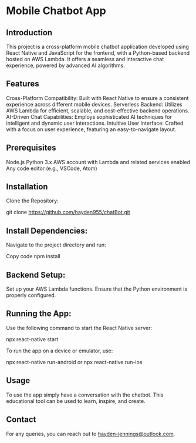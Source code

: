 # Mobile Chatbot App

## **Introduction**
This project is a cross-platform mobile chatbot application developed using React Native and JavaScript for the frontend, with a Python-based backend hosted on AWS Lambda. It offers a seamless and interactive chat experience, powered by advanced AI algorithms.

## **Features**
Cross-Platform Compatibility: Built with React Native to ensure a consistent experience across different mobile devices.
Serverless Backend: Utilizes AWS Lambda for efficient, scalable, and cost-effective backend operations.
AI-Driven Chat Capabilities: Employs sophisticated AI techniques for intelligent and dynamic user interactions.
Intuitive User Interface: Crafted with a focus on user experience, featuring an easy-to-navigate layout.

## **Prerequisites**
Node.js
Python 3.x
AWS account with Lambda and related services enabled
Any code editor (e.g., VSCode, Atom)

## **Installation**
Clone the Repository:

  git clone https://github.com/hayden955/chatBot.git
  
## **Install Dependencies:**

Navigate to the project directory and run:

  Copy code
  npm install
  
## **Backend Setup:**
Set up your AWS Lambda functions.
Ensure that the Python environment is properly configured.

## **Running the App:**
Use the following command to start the React Native server:

  npx react-native start
    
To run the app on a device or emulator, use:
  
  npx react-native run-android
  or
  npx react-native run-ios
  
## **Usage**
To use the app simply have a conversation with the chatbot. This educational tool can be used to learn, inspire, and create.

## **Contact**
For any queries, you can reach out to hayden-jennings@outlook.com.
